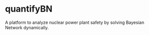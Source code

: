# quantifyBN
A platform to analyze nuclear power plant safety by solving Bayesian Network dynamically.
